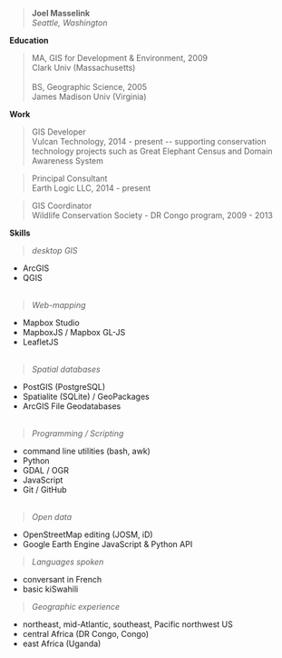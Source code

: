>**Joel Masselink**<br>
*Seattle, Washington*

**Education**
>MA, GIS for Development & Environment, 2009<br>
Clark Univ (Massachusetts)<br><br>
>BS, Geographic Science, 2005<br> James Madison Univ (Virginia) <br>

**Work**
>GIS Developer <br>
Vulcan Technology, 2014 - present
-- supporting conservation technology projects such as Great Elephant Census and Domain Awareness System

>Principal Consultant <br>
Earth Logic LLC, 2014 - present

>GIS Coordinator <br>
Wildlife Conservation Society - DR Congo program,
2009 - 2013

**Skills**
>*desktop GIS*
- ArcGIS <br>
- QGIS <br><br>

>*Web-mapping*
- Mapbox Studio <br>
- MapboxJS / Mapbox GL-JS<br>
- LeafletJS <br><br>

>*Spatial databases*
- PostGIS (PostgreSQL) <br>
- Spatialite (SQLite) / GeoPackages <br>
- ArcGIS File Geodatabases<br><br>

>*Programming / Scripting*
- command line utilities (bash, awk)<br>
- Python <br>
- GDAL / OGR <br>
- JavaScript<br>
- Git / GitHub<br><br>

>*Open data*
- OpenStreetMap editing (JOSM, iD)<br>
- Google Earth Engine JavaScript & Python API

>*Languages spoken*<br>
- conversant in French
- basic kiSwahili

>*Geographic experience*<br>
- northeast, mid-Atlantic, southeast, Pacific northwest US
- central Africa (DR Congo, Congo)
- east Africa (Uganda)
